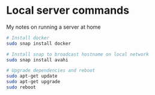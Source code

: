 # Local server commands
My notes on running a server at home

```bash
# Install docker
sudo snap install docker

# Install snap to broadcast hostname on local network
sudo snap install avahi

# Upgrade dependencies and reboot
sudo apt-get update
sudo apt-get upgrade
sudo reboot

```
